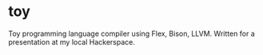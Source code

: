 toy
===

Toy programming language compiler using Flex, Bison, LLVM.
Written for a presentation at my local Hackerspace.
